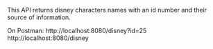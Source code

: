 This API returns disney characters names with an id number and their source of information.

On Postman:
http://localhost:8080/disney?id=25
http://localhost:8080/disney
